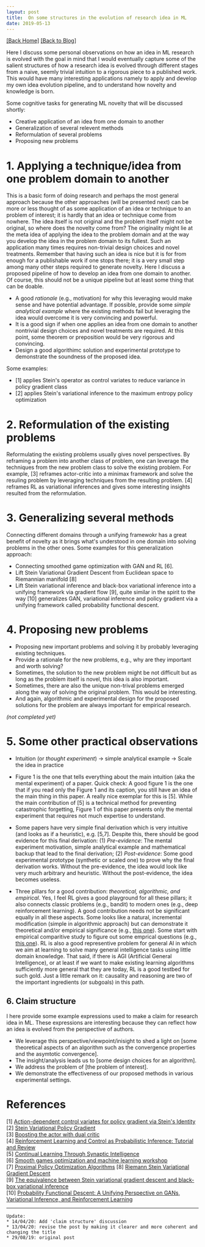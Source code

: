 ```yaml
---
layout: post 
title:  On some structures in the evolution of research idea in ML 
date: 2019-05-13
---  
```

[[Back Home]](/)  [[Back to Blog]](/blogs/post) 


Here I discuss some personal observations on how an idea in ML research is evolved with the goal in mind that I would eventually capture some of the salient structures of how a research idea is evolved through different stages from a naive, seemly trivial intuition to a rigorous piece to a published work. This would have many interesting applications namely to apply and develop my own idea evolution pipeline, and to understand how novelty and knowledge is born. 

Some cognitive tasks for generating ML novelty that will be discussed shortly: 
* Creative application of an idea from one domain to another  
* Generalization of several relevent methods
* Reformulation of several problems 
* Proposing new problems 
<!-- * Proposing new testbeds  -->

# 1. Applying a technique/idea from one problem domain to another 
This is a basic form of doing research and perhaps the most general approach because the other approaches (will be presented next) can be more or less thought of as some application of an idea or technique to an problem of interest; it is hardly that an idea or technique come from nowhere. The idea itself is not original and the problem itself might not be original, so where does the novelty come from? The originality might lie at the meta idea of applying the idea to the problem domain and at the way you develop the idea in the problem domain to its fullest. Such an application many times requires non-trivial design choices and novel treatments. Remember that having such an idea is nice but it is for from enough for a publishable work if one stops there; it is a very small step among many other steps required to generate novelty. Here I discuss a proposed pipeline of how to develop an idea from one domain to another. Of course, this should not be a unique pipeline but at least some thing that can be doable. 

* A good *rationale* (e.g., motivation) for why this leveraging would make sense and have potential advantage. If possible, provide some *simple analytical example* where the existing methods fail but leveraging the idea would overcome it is very convincing and powerful. 
* It is a good sign if when one applies an idea from one domain to another nontrivial design choices and novel treatments are required. At this point, some theorem or preposition would be very rigorous and convincing.
* Design a good algorithimc solution and experimental prototype to demonstrate the soundness of the proposed idea.  

<!-- * Identify any **unique non-trival problem** (even if it is not too hard) in leveraging the techniques to the existing algorithms. At this stage, seeing a unique problem arise along the way of the idea (i.e., of leveraging the techniques to the existing algorithms) should be a good news. Why? Because this means that the idea is not trivial; the unique and non-trivial problem might weight the contribution of the idea more and helps in convincing reviewers. Then try to solve that unique problem. At this point, some **theorem** or **preposition** is very interesting and convinving. -->

<!-- * Design a good **algorithmic solution** and **experimental prototype** to demonstrate that the idea actually works and meaningful. I would like to express more at this point that while proposing an idea and solving its unique arising problem are important steps in this direction, **this does not make the step of desigining good experimental prototype any less important**. Because after all, what matters is something that actually works and works better. If there is no good experimental result to support the idea (except theoretical papers that do not really need experiment, but I am focusing on empirical AIML here), the ideas proposed seem like a **wheelchair science**. Plus, this is also a good motivation on the idea because it is always fun to see the idea actually works in practice. Thus, never underestimate this step.   -->

Some examples: 
* [1] applies Stein's operator as control variates to reduce variance in policy gradient class 
* [2] applies Stein's variational inference to the maximum entropy policy optimization

<!-- * Leverage some techniques into an existing class of algorithms (e.g., , [2] applies Stein's variational inference to the maximum entropy policy optimization. Also take a look at [Qiang Liu's publication page](https://www.cs.utexas.edu/~lqiang/publication.html) for many interesting applications of Stein's operator in variational inference and RL which are by the way the topics of my most interest.)  
* In leveraging some techniques to another, usually need to demonstrate the following things: -->
    


# 2. Reformulation of the existing problems 

Reformulating the existing problems usually gives novel perspectives. By reframing a problem into another class of problem, one can leverage the techniques from the new problem class to solve the existing problem. For example, [3] reframes actor-critic into a minimax framework and solve the resuling problem by leveraging techniques from the resulting problem. [4] reframes RL as variational inferences and gives some interesting insights resulted from the reformulation.  

<!-- * Like the "modification" approach, "reformulation" approach also generally requires clarifying **rationale**, identifying and solving the **unique non-trivial problem**, and desinging **algorithmic solution** and **experimental protype**.   -->

# 3. Generalizing several methods   
Connecting different domains through a unifying framewokr has a great benefit of novelty as it brings what's understood in one domain into solving problems in the other ones. Some examples for this generalization approach:

* Connecting smoothed game optimization with GAN and RL [6]. 
* Lift Stein Variational Gradient Descent from Euclidean space to Riemannian manifold [8] 
* Lift Stein variational inference and black-box variational inference into a unifying framework via gradient flow [9], quite similar in the spirit to the way [10] generalizes GAN, variational inference and policy gradient via a unifying framework called probability functional descent. 

<!-- * This "connection" approach can be generalization of "reformulation" and "modification" approach. The "connection" approach is more fundamental while the "reformulation" and "modification" are two specific ways for realizing the "connection" approach.  -->

# 4. Proposing new problems   

* Proposing new important problems and solving it by probably leveraging existing techniques.   
* Provide a rationale for the new problems, e.g., why are they important and worth solving? 
* Sometimes, the solution to the new problem might be not difficult but as long as the problem itself is novel, this idea is also important. 
* Sometimes, there are also the unique non-trival problems emerged along the way of solving the original problem. This would be interesting. 
* And again, algorithmic and experimental design for the proposed solutions for the problem are always important for empirical research. 

*(not completed yet)*

# 5. Some other practical observations  
* Intuition (or *thought experiment*) $\rightarrow$ simple analytical example $\rightarrow$ Scale the idea in practice 
* Figure 1 is the one that tells everything about the main intuition (aka the mental experiment) of a paper. Quick check: A good figure 1 is the one that if you read only the Figure 1 and its caption, you still have an idea of the main thing in this paper.  A really nice exemplar for this is [5]. While the main contribution of [5] is a technical method for preventing catastrophic forgetting, Figure 1 of this paper presents only the mental experiment that requires not much expertise to understand.  
* Some papers have very simple final derivation which is very intuitive (and looks as if a heuristic), e.g. [5,7]. Despite this, there should be good evidence for this final derivation: (1) *Pre-evidence*: The mental experiment motivation, simple analytical example and mathematical backup that lead to the final derivation; (2) *Post-evidence*: Some good experimental prototype (synthetic or scaled one) to prove why the final derivation works. Without the pre-evidence, the idea would look like very much arbitrary and heuristic. Without the post-evidence, the idea becomes useless.  

* Three pillars for a good contribution: *theoretical, algorithmic, and empirical*. Yes, I feel RL gives a good playground for all these pillars; it also connects classic problems (e.g., bandit) to modern ones (e.g., deep reinforcement learning).  A good contribution needs not be significant equally in all these aspects. Some looks like a natural, incremental modification (simple in algorithmic approach) but can demonstrate it theoretical and/or empirical significance (e.g., [this one](https://arxiv.org/abs/1710.10044)). Some start with empirical comparitive study to figure out some emprical questions (e.g., [this one](https://arxiv.org/abs/1901.11084)). RL is also a good representive problem for general AI in which we aim at learning to solve many general intelligence tasks using little domain knowledge. That said, if there is AGI (Artificial General Intelligence), or at least if we want to make existing learning algorithms sufficiently more general that they are today, RL is a good testbed for such gold. Just a little remark on it: causality and reasoning are two of the important ingredients (or subgoals) in this path. 

## 6. Claim structure  

I here provide some example expressions used to make a claim for research idea in ML. These expressions are interesting because they can reflect how an idea is evolved from the perspective of authors. 
* We leverage this perspective/viewpoint/inisight to shed a light on [some theoretical aspects of an algorithm such as the convergence properties and the asymtotic convergence]. 
* The insight/analysis leads us to [some design choices for an algorithm].
* We address the problem of [the problem of interest].  
* We demonstrate the effectiveness of our proposed methods in various experimental settings. 

# References 

[1] [Action-dependent control variates for policy gradient via Stein's Identity](https://arxiv.org/abs/1710.11198)  
[2] [Stein Variational Policy Gradient](https://arxiv.org/abs/1704.02399)  
[3] [Boosting the actor with dual critic](https://arxiv.org/abs/1712.10282)  
[4] [Reinforcement Learning and Control as Probabilistic Inference: Tutorial and Review](https://arxiv.org/abs/1805.00909)  
[5] [Continual Learning Through Synaptic Intelligence](https://arxiv.org/abs/1703.04200)  
[6] [Smooth games optimization and machine learning workshop](https://sgo-workshop.github.io/index_2018.html)  
[7] [Proximal Policy Optimization Algorithms](https://arxiv.org/pdf/1707.06347.pdf) 
[8] [Riemann Stein Variational Gradient Descent](https://arxiv.org/abs/1711.11216)  
[9] [The equivalence between Stein variational gradient descent and black-box variational inference](https://arxiv.org/abs/2004.01822)  
[10] [Probability Functional Descent: A Unifying Perspective on GANs, Variational Inference, and Reinforcement Learning](https://arxiv.org/abs/1901.10691)

-------------------------
    Update: 
    * 14/04/20: Add 'claim structure' discussion
    * 13/04/20: revise the post by making it clearer and more coherent and changing the title
    * 29/08/19: original post